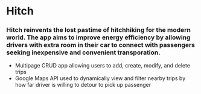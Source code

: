# Hitch


### Hitch reinvents the lost pastime of hitchhiking for the modern world. The app aims to improve energy efficiency by allowing drivers with extra room in their car to connect with passengers seeking inexpensive and convenient transporation.

* Multipage CRUD app allowing users to add, create, modify, and delete trips
* Google Maps API used to dynamically view and filter nearby trips by how far driver is willing to detour to pick up passenger
